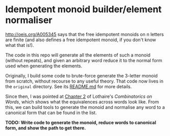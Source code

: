 # Idempotent monoid builder/element normaliser

http://oeis.org/A005345 says that the free idempotent monoids on n
letters are finite (and also defines a free idempotent monoid, if you
don't know what that is!).

The code in this repo will generate all the elements of such a monoid
(without repeats), and given an arbitrary word reduce it to the normal
form used when generating the elements.

Originally, I build some code to brute-force generate the 3-letter
monoid from scratch, without recourse to any useful theory. That code
now lives in the `original` directory. See its
[README.md](original/README.md) for more details.

Since then, I was pointed at [Chapter 2](paper/Lothaire-Ch2.pdf) of
Lothaire's *Combinatorics on Words*, which shows what the equivalences
across words look like. From this, we can build tools to generate the
monoid and normalise any word to a canonical form that can be found in
the list.

**TODO: Write code to generate the monoid, reduce words to canonical
form, and show the path to get there.**
